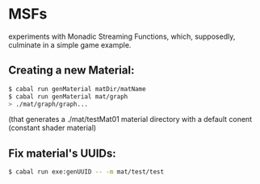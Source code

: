 # MSFs
experiments with Monadic Streaming Functions, which, supposedly, culminate in a simple game example.

## Creating a new Material:
```bash
$ cabal run genMaterial matDir/matName
$ cabal run genMaterial mat/graph
> ./mat/graph/graph...
```
(that generates a ./mat/testMat01 material directory with a default conent (constant shader material)

## Fix material's UUIDs:
```bash
$ cabal run exe:genUUID -- -m mat/test/test
```

